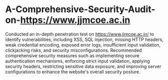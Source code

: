 # A-Comprehensive-Security-Audit-on-https://www.jjmcoe.ac.in

Conducted an in-depth penetration test on https://www.jjmcoe.ac.in/ to identify vulnerabilities, including XSS, SQL injection, missing HTTP headers, weak credential encoding, exposed error logs, insufficient input validation, clickjacking risks, and security misconfigurations. Recommended comprehensive security measures such as implementing secure authentication mechanisms, enforcing strict input validation, applying security headers, restricting sensitive data exposure, and improving server configurations to enhance the website's overall security posture.

